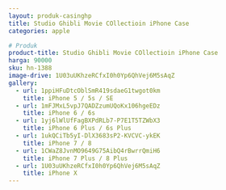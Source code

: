 ```yaml
---
layout: produk-casinghp
title: Studio Ghibli Movie COllectioin iPhone Case
categories: apple

# Produk
product-title: Studio Ghibli Movie COllectioin iPhone Case
harga: 90000
sku: hn-1388
image-drive: 1U03uUKhzeRCfxI0h0Yp6QhVej6M5sAqZ
gallery:
  - url: 1ppiHFuDtcOblSmR419sdaeG1twgot0km
    title: iPhone 5 / 5s / SE
  - url: 1mFJMxL5vpJ7QADZzumUQoKx106hgeEDz
    title: iPhone 6 / 6s
  - url: 1yj6lWlUfFagBXPdRLb7-P7E1T5TZWbX3
    title: iPhone 6 Plus / 6s Plus
  - url: 1ukQCiTb5yI-DlX3683sP2-KVCVC-ykEK
    title: iPhone 7 / 8
  - url: 1CWaZ8JvnMO9649G75AibQ4rBwrrQmiH6
    title: iPhone 7 Plus / 8 Plus
  - url: 1U03uUKhzeRCfxI0h0Yp6QhVej6M5sAqZ
    title: iPhone X
---
```


